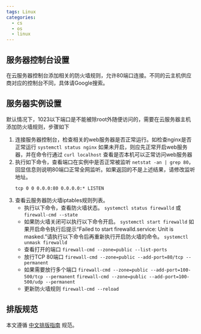 ```yaml
---
tags: Linux
categories:
  - cs
  - os
  - linux
---
```




## 服务器控制台设置

在云服务器控制台添加相关的防火墙规则，允许80端口连接。不同的云主机供应商对应的控制台不同，具体请Google搜索。

## 服务器实例设置
 默认情况下，1023以下端口是不能被除root外随便访问的，需要在云服务器主机添加防火墙规则，步骤如下
1. 连接服务器控制台，检查相关的web服务器是否正常运行。如检查nginx是否正常运行 `systemctl status nginx` 如果未开启，则应先正常开启web服务器，并在命令行通过 `curl localhost` 查看是否本机可以正常访问web服务器
2.  执行如下命令，查看端口在实例中是否正常被监听 `netstat -an | grep 80`，回显信息则说明80端口正常全网监听。如果返回的不是上述结果，请修改监听地址。
	```
	tcp 0 0 0.0.0:80 0.0.0.0:* LISTEN
	```
3.  查看云服务器防火墙iptables规则列表。
	* 执行以下命令，查看防火墙状态。
	`systemctl status firewalld`
	或
	`firewall-cmd --state`
	* 如果防火墙关闭可以执行以下命令开启。
	`systemctl start firewalld`
	如果开启命令执行后提示“Failed to start firewalld.service: Unit is masked.”请执行以下命令后再重新执行开启防火墙的命令。
	`systemctl unmask firewalld`
	* 查看打开的端口
	`firewall-cmd --zone=public --list-ports`
	* 放行TCP 80端口
	`firewall-cmd --zone=public --add-port=80/tcp --permanent`
	* 如果需要放行多个端口
	`firewall-cmd --zone=public --add-port=100-500/tcp --permanent`
	`firewall-cmd --zone=public --add-port=100-500/udp --permanent`
	* 更新防火墙规则
	`firewall-cmd --reload`

## 排版规范
本文遵循 [中文排版指南](https://github.com/mzlogin/chinese-copywriting-guidelines) 规范。